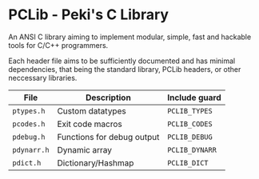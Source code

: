 # PCLib - Peki's C Library

An ANSI C library aiming to implement modular, simple, fast and hackable tools for C/C++ programmers.

Each header file aims to be sufficiently documented and has minimal dependencies, that being the standard
library, PCLib headers, or other neccessary libraries.

| File | Description | Include guard |
| - | - | - |
| `ptypes.h` | Custom datatypes | `PCLIB_TYPES` |
| `pcodes.h` | Exit code macros | `PCLIB_CODES` |
| `pdebug.h` | Functions for debug output | `PCLIB_DEBUG` |
| `pdynarr.h` | Dynamic array | `PCLIB_DYNARR` |
| `pdict.h` | Dictionary/Hashmap | `PCLIB_DICT` |
